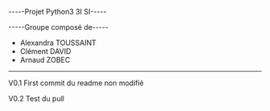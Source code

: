 -_-_-_-_-Projet Python3 3I SI-_-_-_-_-

-----Groupe composé de-----
- Alexandra TOUSSAINT
- Clément DAVID
- Arnaud ZOBEC
--------------------------

V0.1
First commit du readme non modifié

V0.2
Test du pull

